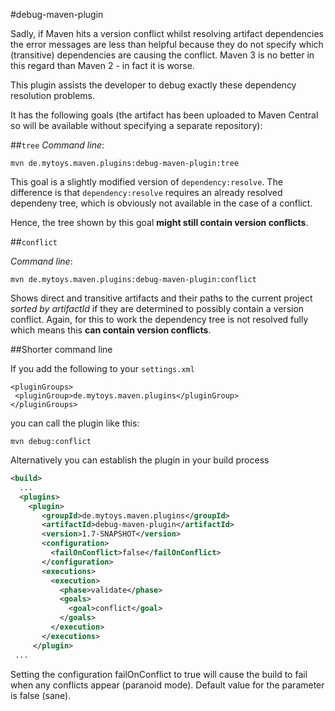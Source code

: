 #debug-maven-plugin

Sadly, if Maven hits a version conflict whilst resolving artifact dependencies the error messages are less than helpful because they do not specify which (transitive) dependencies are causing the conflict. Maven 3 is no better in this regard than Maven 2 - in fact it is worse.

This plugin assists the developer to debug exactly these dependency resolution problems.

It has the following goals (the artifact has been uploaded to Maven Central so will be available without specifying a separate repository):

##`tree`
*Command line*:

    mvn de.mytoys.maven.plugins:debug-maven-plugin:tree

This goal is a slightly modified version of `dependency:resolve`. The difference is that `dependency:resolve` requires an already resolved dependeny tree, which is obviously not available in the case of a conflict.

Hence, the tree shown by this goal **might still contain version conflicts**.

##`conflict`

*Command line*:

    mvn de.mytoys.maven.plugins:debug-maven-plugin:conflict

Shows direct and transitive artifacts and their paths to the current project *sorted by artifactId* if they are determined to possibly contain a version conflict. Again, for this to work the dependency tree is not resolved fully which means this **can contain version conflicts**.

##Shorter command line

If you add the following to your `settings.xml`

    <pluginGroups>
     <pluginGroup>de.mytoys.maven.plugins</pluginGroup>
    </pluginGroups>

you can call the plugin like this:

    mvn debug:conflict

Alternatively you can establish the plugin in your build process
```xml
<build>
  ...
  <plugins>
    <plugin>
       <groupId>de.mytoys.maven.plugins</groupId>
       <artifactId>debug-maven-plugin</artifactId>
       <version>1.7-SNAPSHOT</version>
       <configuration>
         <failOnConflict>false</failOnConflict>
       </configuration>
       <executions>
         <execution>
           <phase>validate</phase>
           <goals>
             <goal>conflict</goal>
           </goals>
         </execution>
       </executions>
     </plugin>
 ...
```
Setting the configuration failOnConflict to true will cause the build to fail when any conflicts appear (paranoid mode).
Default value for the parameter is false (sane).

